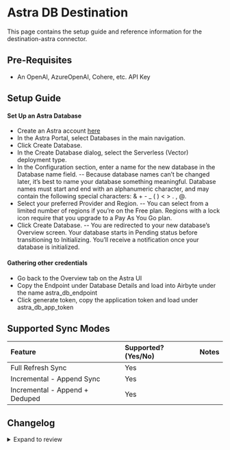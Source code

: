 # Astra DB Destination

This page contains the setup guide and reference information for the destination-astra connector.

## Pre-Requisites

- An OpenAI, AzureOpenAI, Cohere, etc. API Key

## Setup Guide

#### Set Up an Astra Database

- Create an Astra account [here](https://astra.datastax.com/signup)
- In the Astra Portal, select Databases in the main navigation.
- Click Create Database.
- In the Create Database dialog, select the Serverless (Vector) deployment type.
- In the Configuration section, enter a name for the new database in the Database name field.
  -- Because database names can’t be changed later, it’s best to name your database something meaningful. Database names must start and end with an alphanumeric character, and may contain the following special characters: & + - \_ ( ) < > . , @.
- Select your preferred Provider and Region.
  -- You can select from a limited number of regions if you’re on the Free plan. Regions with a lock icon require that you upgrade to a Pay As You Go plan.
- Click Create Database.
  -- You are redirected to your new database’s Overview screen. Your database starts in Pending status before transitioning to Initializing. You’ll receive a notification once your database is initialized.

#### Gathering other credentials

- Go back to the Overview tab on the Astra UI
- Copy the Endpoint under Database Details and load into Airbyte under the name astra_db_endpoint
- Click generate token, copy the application token and load under astra_db_app_token

## Supported Sync Modes

| Feature                        | Supported?\(Yes/No\) | Notes |
| :----------------------------- | :------------------- | :---- |
| Full Refresh Sync              | Yes                  |       |
| Incremental - Append Sync      | Yes                  |       |
| Incremental - Append + Deduped | Yes                  |       |


## Changelog

<details>
  <summary>Expand to review</summary>

| Version | Date       | Pull Request | Subject                                                   |
|:--------| :--------- | :----------- |:----------------------------------------------------------|
| 0.1.43 | 2025-03-22 | [56098](https://github.com/airbytehq/airbyte/pull/56098) | Update dependencies |
| 0.1.42 | 2025-03-08 | [55394](https://github.com/airbytehq/airbyte/pull/55394) | Update dependencies |
| 0.1.41 | 2025-03-01 | [54871](https://github.com/airbytehq/airbyte/pull/54871) | Update dependencies |
| 0.1.40 | 2025-02-22 | [54244](https://github.com/airbytehq/airbyte/pull/54244) | Update dependencies |
| 0.1.39 | 2025-02-15 | [53883](https://github.com/airbytehq/airbyte/pull/53883) | Update dependencies |
| 0.1.38 | 2025-02-08 | [53388](https://github.com/airbytehq/airbyte/pull/53388) | Update dependencies |
| 0.1.37 | 2025-02-01 | [52943](https://github.com/airbytehq/airbyte/pull/52943) | Update dependencies |
| 0.1.36 | 2025-01-25 | [52179](https://github.com/airbytehq/airbyte/pull/52179) | Update dependencies |
| 0.1.35 | 2025-01-11 | [51295](https://github.com/airbytehq/airbyte/pull/51295) | Update dependencies |
| 0.1.34 | 2025-01-04 | [50910](https://github.com/airbytehq/airbyte/pull/50910) | Update dependencies |
| 0.1.33 | 2024-12-28 | [50446](https://github.com/airbytehq/airbyte/pull/50446) | Update dependencies |
| 0.1.32 | 2024-12-21 | [50213](https://github.com/airbytehq/airbyte/pull/50213) | Update dependencies |
| 0.1.31 | 2024-12-14 | [49288](https://github.com/airbytehq/airbyte/pull/49288) | Update dependencies |
| 0.1.30 | 2024-11-25 | [48674](https://github.com/airbytehq/airbyte/pull/48674) | Update dependencies |
| 0.1.29 | 2024-10-29 | [47105](https://github.com/airbytehq/airbyte/pull/47105) | Update dependencies |
| 0.1.28 | 2024-10-12 | [46857](https://github.com/airbytehq/airbyte/pull/46857) | Update dependencies |
| 0.1.27 | 2024-10-05 | [46402](https://github.com/airbytehq/airbyte/pull/46402) | Update dependencies |
| 0.1.26 | 2024-09-28 | [46179](https://github.com/airbytehq/airbyte/pull/46179) | Update dependencies |
| 0.1.25 | 2024-09-21 | [45829](https://github.com/airbytehq/airbyte/pull/45829) | Update dependencies |
| 0.1.24 | 2024-09-14 | [45498](https://github.com/airbytehq/airbyte/pull/45498) | Update dependencies |
| 0.1.23 | 2024-09-07 | [45330](https://github.com/airbytehq/airbyte/pull/45330) | Update dependencies |
| 0.1.22 | 2024-08-31 | [44983](https://github.com/airbytehq/airbyte/pull/44983) | Update dependencies |
| 0.1.21 | 2024-08-24 | [44700](https://github.com/airbytehq/airbyte/pull/44700) | Update dependencies |
| 0.1.20 | 2024-08-22 | [44530](https://github.com/airbytehq/airbyte/pull/44530) | Update test dependencies |
| 0.1.19 | 2024-08-17 | [44319](https://github.com/airbytehq/airbyte/pull/44319) | Update dependencies |
| 0.1.18 | 2024-08-12 | [43811](https://github.com/airbytehq/airbyte/pull/43811) | Update dependencies |
| 0.1.17 | 2024-08-10 | [43598](https://github.com/airbytehq/airbyte/pull/43598) | Update dependencies |
| 0.1.16 | 2024-08-03 | [43075](https://github.com/airbytehq/airbyte/pull/43075) | Update dependencies |
| 0.1.15 | 2024-07-27 | [42805](https://github.com/airbytehq/airbyte/pull/42805) | Update dependencies |
| 0.1.14 | 2024-07-20 | [42251](https://github.com/airbytehq/airbyte/pull/42251) | Update dependencies |
| 0.1.13 | 2024-07-13 | [41698](https://github.com/airbytehq/airbyte/pull/41698) | Update dependencies |
| 0.1.12 | 2024-07-10 | [41451](https://github.com/airbytehq/airbyte/pull/41451) | Update dependencies |
| 0.1.11 | 2024-07-09 | [41095](https://github.com/airbytehq/airbyte/pull/41095) | Update dependencies |
| 0.1.10 | 2024-07-06 | [40779](https://github.com/airbytehq/airbyte/pull/40779) | Update dependencies |
| 0.1.9 | 2024-06-29 | [40626](https://github.com/airbytehq/airbyte/pull/40626) | Update dependencies |
| 0.1.8 | 2024-06-27 | [40215](https://github.com/airbytehq/airbyte/pull/40215) | Replaced deprecated AirbyteLogger with logging.Logger |
| 0.1.7 | 2024-06-25 | [40467](https://github.com/airbytehq/airbyte/pull/40467) | Update dependencies |
| 0.1.6 | 2024-06-22 | [40162](https://github.com/airbytehq/airbyte/pull/40162) | Update dependencies |
| 0.1.5 | 2024-06-06 | [39198](https://github.com/airbytehq/airbyte/pull/39198) | [autopull] Upgrade base image to v1.2.2 |
| 0.1.4   | 2024-05-16 | #38181       | Add explicit projection when reading from Astra DB        |
| 0.1.3   | 2024-04-19 | #37405       | Add "airbyte" user-agent in the HTTP requests to Astra DB |
| 0.1.2   | 2024-04-15 |              | Moved to Poetry; Updated CDK & pytest versions            |
| 0.1.1   | 2024-01-26 |              | DS Branding Update                                        |
| 0.1.0   | 2024-01-08 |              | Initial Release                                           |

</details>

